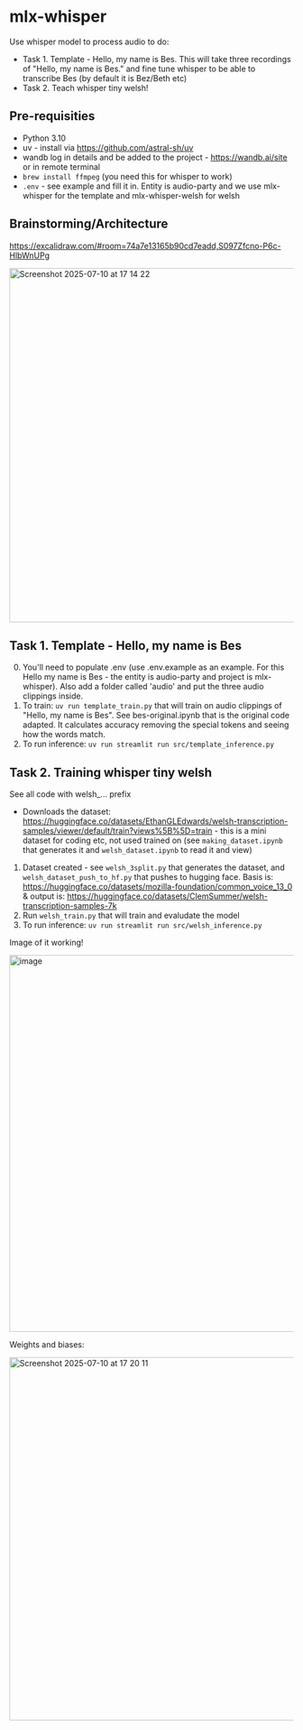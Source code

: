 # mlx-whisper
Use whisper model to process audio to do:
- Task 1. Template - Hello, my name is Bes. This will take three recordings of "Hello, my name is Bes." and fine tune whisper to be able to transcribe Bes (by default it is Bez/Beth etc)
- Task 2. Teach whisper tiny welsh! 

## Pre-requisities 
- Python 3.10
- uv - install via https://github.com/astral-sh/uv
- wandb log in details and be added to the project - https://wandb.ai/site or in remote terminal 
- `brew install ffmpeg` (you need this for whisper to work)
- `.env` - see example and fill it in. Entity is audio-party and we use mlx-whisper for the template and mlx-whisper-welsh for welsh

## Brainstorming/Architecture
https://excalidraw.com/#room=74a7e13165b90cd7eadd,S097Zfcno-P6c-HlbWnUPg

<img width="1046" height="628" alt="Screenshot 2025-07-10 at 17 14 22" src="https://github.com/user-attachments/assets/d1ebdf5e-25e0-4439-a705-fff4f6115916" />

## Task 1. Template - Hello, my name is Bes
0. You'll need to populate .env (use .env.example as an example. For this Hello my name is Bes - the entity is audio-party and project is mlx-whisper). Also add a folder called 'audio' and put the three audio clippings inside. 
1. To train: `uv run template_train.py` that will train on audio clippings of "Hello, my name is Bes". See bes-original.ipynb that is the original code adapted. It calculates accuracy removing the special tokens and seeing how the words match.
2. To run inference: `uv run streamlit run src/template_inference.py`

## Task 2. Training whisper tiny welsh
See all code with welsh_... prefix
- Downloads the dataset: https://huggingface.co/datasets/EthanGLEdwards/welsh-transcription-samples/viewer/default/train?views%5B%5D=train  - this is a mini dataset for coding etc, not used trained on (see `making_dataset.ipynb` that generates it and `welsh_dataset.ipynb` to read it and view)
1. Dataset created - see `welsh_3split.py` that generates the dataset, and `welsh_dataset_push_to_hf.py` that pushes to hugging face. Basis is: https://huggingface.co/datasets/mozilla-foundation/common_voice_13_0 & output is: https://huggingface.co/datasets/ClemSummer/welsh-transcription-samples-7k 
2. Run `welsh_train.py` that will train and evaludate the model
3. To run inference: `uv run streamlit run src/welsh_inference.py`

Image of it working!

<img width="1495" height="668" alt="image" src="https://github.com/user-attachments/assets/f190c85c-ef23-4deb-ae72-ae5147176d4d" />

Weights and biases:

<img width="1324" height="644" alt="Screenshot 2025-07-10 at 17 20 11" src="https://github.com/user-attachments/assets/7bd00ac4-304b-4f56-b532-21a52aeeb1bb" />

